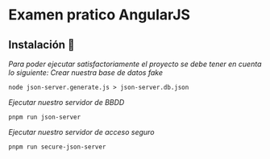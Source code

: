 # Examen pratico AngularJS

## Instalación 🔧
_Para poder ejecutar satisfactoriamente el proyecto se debe tener en cuenta lo siguiente:_
_Crear nuestra base de datos fake_
```
node json-server.generate.js > json-server.db.json
```
_Ejecutar nuestro servidor de BBDD_
```
pnpm run json-server 
```
_Ejecutar nuestro servidor de acceso seguro_
```
pnpm run secure-json-server
```
